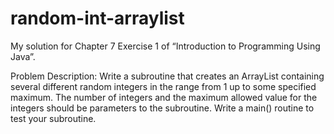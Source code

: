 # random-int-arraylist

My solution for Chapter 7 Exercise 1 of “Introduction to Programming Using Java”.

Problem Description:
Write a subroutine that creates an ArrayList containing several different random integers
in the range from 1 up to some specified maximum. The number of integers and the
maximum allowed value for the integers should be parameters to the subroutine. Write a
main() routine to test your subroutine.
